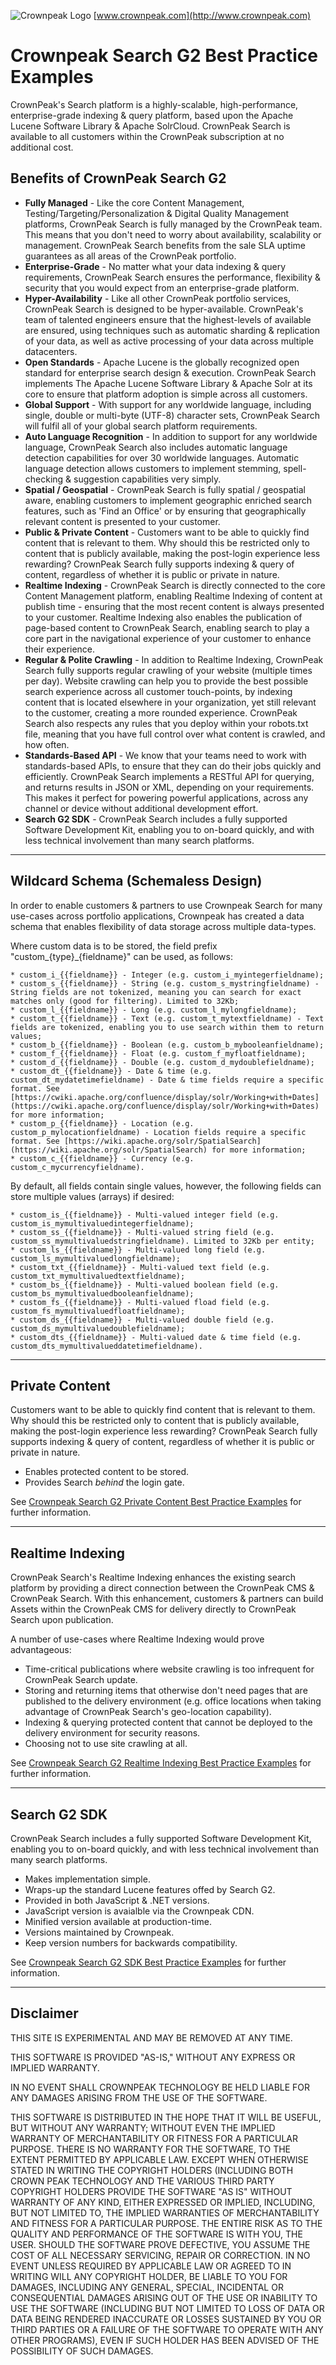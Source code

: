 ![Crownpeak Logo](../images/logo/crownpeak-logo.png?raw=true "Crownpeak Logo")
[www.crownpeak.com](http://www.crownpeak.com)

# Crownpeak Search G2 Best Practice Examples

CrownPeak's Search platform is a highly-scalable, high-performance, enterprise-grade indexing & query platform, based upon the Apache Lucene Software Library & Apache SolrCloud. CrownPeak Search is available to all customers within the CrownPeak subscription at no additional cost.


## Benefits of CrownPeak Search G2

* **Fully Managed** - Like the core Content Management, Testing/Targeting/Personalization & Digital Quality Management platforms, CrownPeak Search is fully managed by the CrownPeak team. This means that you don't need to worry about availability, scalability or management. CrownPeak Search benefits from the sale SLA uptime guarantees as all areas of the CrownPeak portfolio.
* **Enterprise-Grade** - No matter what your data indexing & query requirements, CrownPeak Search ensures the performance, flexibility & security that you would expect from an enterprise-grade platform.
* **Hyper-Availability** - Like all other CrownPeak portfolio services, CrownPeak Search is designed to be hyper-available. CrownPeak's team of talented engineers ensure that the highest-levels of available are ensured, using techniques such as automatic sharding & replication of your data, as well as active processing of your data across multiple datacenters.
* **Open Standards** - Apache Lucene is the globally recognized open standard for enterprise search design & execution. CrownPeak Search implements The Apache Lucene Software Library & Apache Solr at its core to ensure that platform adoption is simple across all customers.
* **Global Support** - With support for any worldwide language, including single, double or multi-byte (UTF-8) character sets, CrownPeak Search will fulfil all of your global search platform requirements.
* **Auto Language Recognition** - In addition to support for any worldwide language, CrownPeak Search also includes automatic language detection capabilities for over 30 worldwide languages. Automatic language detection allows customers to implement stemming, spell-checking & suggestion capabilities very simply.
* **Spatial / Geospatial** - CrownPeak Search is fully spatial / geospatial aware, enabling customers to implement geographic enriched search features, such as 'Find an Office' or by ensuring that geographically relevant content is presented to your customer.
* **Public & Private Content** - Customers want to be able to quickly find content that is relevant to them. Why should this be restricted only to content that is publicly available, making the post-login experience less rewarding? CrownPeak Search fully supports indexing & query of content, regardless of whether it is public or private in nature.
* **Realtime Indexing** - CrownPeak Search is directly connected to the core Content Management platform, enabling Realtime Indexing of content at publish time - ensuring that the most recent content is always presented to your customer. Realtime Indexing also enables the publication of page-based content to CrownPeak Search, enabling search to play a core part in the navigational experience of your customer to enhance their experience.
* **Regular & Polite Crawling** - In addition to Realtime Indexing, CrownPeak Search fully supports regular crawling of your website (multiple times per day). Website crawling can help you to provide the best possible search experience across all customer touch-points, by indexing content that is located elsewhere in your organization, yet still relevant to the customer, creating a more rounded experience. CrownPeak Search also respects any rules that you deploy within your robots.txt file, meaning that you have full control over what content is crawled, and how often.
* **Standards-Based API** - We know that your teams need to work with standards-based APIs, to ensure that they can do their jobs quickly and efficiently. CrownPeak Search implements a RESTful API for querying, and returns results in JSON or XML, depending on your requirements. This makes it perfect for powering powerful applications, across any channel or device without additional development effort.
* **Search G2 SDK** - CrownPeak Search includes a fully supported Software Development Kit, enabling you to on-board quickly, and with less technical involvement than many search platforms.

***

## Wildcard Schema (Schemaless Design)

In order to enable customers & partners to use Crownpeak Search for many use-cases across portfolio applications, Crownpeak has created a data schema that enables flexibility of data storage across multiple data-types.

Where custom data is to be stored, the field prefix "custom_{type}_{fieldname}" can be used, as follows:

```
* custom_i_{{fieldname}} - Integer (e.g. custom_i_myintegerfieldname);
* custom_s_{{fieldname}} - String (e.g. custom_s_mystringfieldname) - String fields are not tokenized, meaning you can search for exact matches only (good for filtering). Limited to 32Kb;
* custom_l_{{fieldname}} - Long (e.g. custom_l_mylongfieldname);
* custom_t_{{fieldname}} - Text (e.g. custom_t_mytextfieldname) - Text fields are tokenized, enabling you to use search within them to return values;
* custom_b_{{fieldname}} - Boolean (e.g. custom_b_mybooleanfieldname);
* custom_f_{{fieldname}} - Float (e.g. custom_f_myfloatfieldname);
* custom_d_{{fieldname}} - Double (e.g. custom_d_mydoublefieldname);
* custom_dt_{{fieldname}} - Date & time (e.g. custom_dt_mydatetimefieldname) - Date & time fields require a specific format. See [https://cwiki.apache.org/confluence/display/solr/Working+with+Dates](https://cwiki.apache.org/confluence/display/solr/Working+with+Dates) for more information;
* custom_p_{{fieldname}} - Location (e.g. custom_p_mylocationfieldname) - Location fields require a specific format. See [https://wiki.apache.org/solr/SpatialSearch](https://wiki.apache.org/solr/SpatialSearch) for more information;
* custom_c_{{fieldname}} - Currency (e.g. custom_c_mycurrencyfieldname).
```

By default, all fields contain single values, however, the following fields can store multiple values (arrays) if desired:

```
* custom_is_{{fieldname}} - Multi-valued integer field (e.g. custom_is_mymultivaluedintegerfieldname);
* custom_ss_{{fieldname}} - Multi-valued string field (e.g. custom_ss_mymultivaluedstringfieldname). Limited to 32Kb per entity;
* custom_ls_{{fieldname}} - Multi-valued long field (e.g. custom_ls_mymultivaluedlongfieldname);
* custom_txt_{{fieldname}} - Multi-valued text field (e.g. custom_txt_mymultivaluedtextfieldname);
* custom_bs_{{fieldname}} - Multi-valued boolean field (e.g. custom_bs_mymultivaluedbooleanfieldname);
* custom_fs_{{fieldname}} - Multi-valued fload field (e.g. custom_fs_mymultivaluedfloatfieldname);
* custom_ds_{{fieldname}} - Multi-valued double field (e.g. custom_ds_mymultivaluedoublefieldname);
* custom_dts_{{fieldname}} - Multi-valued date & time field (e.g. custom_dts_mymultivalueddatetimefieldname).
```

***

## Private Content

Customers want to be able to quickly find content that is relevant to them. Why should this be restricted only to content that is publicly available, making the post-login experience less rewarding? CrownPeak Search fully supports indexing & query of content, regardless of whether it is public or private in nature.

* Enables protected content to be stored.
* Provides Search *behind* the login gate.

See [Crownpeak Search G2 Private Content Best Practice Examples](private-content-examples/README.md) for further information.

***

## Realtime Indexing

CrownPeak Search's Realtime Indexing enhances the existing search platform by providing a direct connection between the CrownPeak CMS & CrownPeak Search. With this enhancement, customers & partners can build Assets within the CrownPeak CMS for delivery directly to CrownPeak Search upon publication.

A number of use-cases where Realtime Indexing would prove advantageous:

* Time-critical publications where website crawling is too infrequent for CrownPeak Search update.
* Storing and returning items that otherwise don't need pages that are published to the delivery environment (e.g. office locations when taking advantage of CrownPeak Search's geo-location capability).
* Indexing & querying protected content that cannot be deployed to the delivery environment for security reasons.
* Choosing not to use site crawling at all.

See [Crownpeak Search G2 Realtime Indexing Best Practice Examples](realtime-indexing-examples/README.md) for further information.

***

## Search G2 SDK

CrownPeak Search includes a fully supported Software Development Kit, enabling you to on-board quickly, and with less technical involvement than many search platforms.

* Makes implementation simple.
* Wraps-up the standard Lucene features offed by Search G2.
* Provided in both JavaScript & .NET versions.
* JavaScript version is avaialble via the Crownpeak CDN.
* Minified version available at production-time.
* Versions maintained by Crownpeak.
* Keep version numbers for backwards compatibility.

See [Crownpeak Search G2 SDK Best Practice Examples](search-g2-sdk-javascript-examples/README.md) for further information.

***

## Disclaimer

THIS SITE IS EXPERIMENTAL AND MAY BE REMOVED AT ANY TIME.

THIS SOFTWARE IS PROVIDED "AS-IS," WITHOUT ANY EXPRESS OR IMPLIED WARRANTY.

IN NO EVENT SHALL CROWNPEAK TECHNOLOGY BE HELD LIABLE FOR ANY DAMAGES ARISING FROM THE USE OF THE SOFTWARE.

THIS SOFTWARE IS DISTRIBUTED IN THE HOPE THAT IT WILL BE USEFUL, BUT WITHOUT ANY WARRANTY; WITHOUT EVEN THE IMPLIED WARRANTY OF MERCHANTABILITY OR FITNESS FOR A PARTICULAR PURPOSE. THERE IS NO WARRANTY FOR THE SOFTWARE, TO THE EXTENT PERMITTED BY APPLICABLE LAW. EXCEPT WHEN OTHERWISE STATED IN WRITING THE COPYRIGHT HOLDERS (INCLUDING BOTH CROWN PEAK TECHNOLOGY AND THE VARIOUS THIRD PARTY COPYRIGHT HOLDERS PROVIDE THE SOFTWARE "AS IS" WITHOUT WARRANTY OF ANY KIND, EITHER EXPRESSED OR IMPLIED, INCLUDING, BUT NOT LIMITED TO, THE IMPLIED WARRANTIES OF MERCHANTABILITY AND FITNESS FOR A PARTICULAR PURPOSE. THE ENTIRE RISK AS TO THE QUALITY AND PERFORMANCE OF THE SOFTWARE IS WITH YOU, THE USER. SHOULD THE SOFTWARE PROVE DEFECTIVE, YOU ASSUME THE COST OF ALL NECESSARY SERVICING, REPAIR OR CORRECTION. IN NO EVENT UNLESS REQUIRED BY APPLICABLE LAW OR AGREED TO IN WRITING WILL ANY COPYRIGHT HOLDER, BE LIABLE TO YOU FOR DAMAGES, INCLUDING ANY GENERAL, SPECIAL, INCIDENTAL OR CONSEQUENTIAL DAMAGES ARISING OUT OF THE USE OR INABILITY TO USE THE SOFTWARE (INCLUDING BUT NOT LIMITED TO LOSS OF DATA OR DATA BEING RENDERED INACCURATE OR LOSSES SUSTAINED BY YOU OR THIRD PARTIES OR A FAILURE OF THE SOFTWARE TO OPERATE WITH ANY OTHER PROGRAMS), EVEN IF SUCH HOLDER HAS BEEN ADVISED OF THE POSSIBILITY OF SUCH DAMAGES.